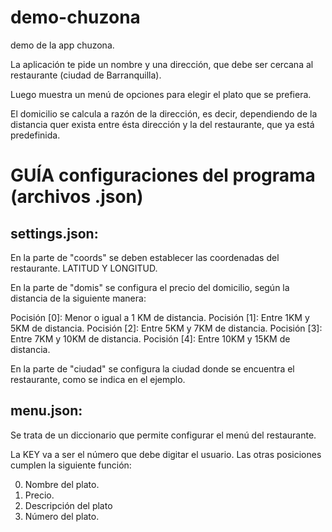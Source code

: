 # demo-chuzona
demo de la app chuzona.


La aplicación te pide un nombre y una dirección, que debe ser cercana al restaurante (ciudad de Barranquilla).

Luego muestra un menú de opciones para elegir el plato que se prefiera.

El domicilio se calcula a razón de la dirección, es decir, dependiendo de la distancia quer exista entre ésta dirección y la del restaurante,
que ya está predefinida.




# GUÍA configuraciones del programa (archivos .json)


## settings.json: 

En la parte de "coords" se deben establecer las coordenadas del restaurante. LATITUD Y LONGITUD.


En la parte de "domis" se configura el precio del domicilio, según la distancia de la siguiente manera:

Pocisión [0]: Menor o igual a 1 KM de distancia.
Pocisión [1]: Entre 1KM y 5KM de distancia.
Pocisión [2]: Entre 5KM y 7KM de distancia.
Pocisión [3]: Entre 7KM y 10KM de distancia.
Pocisión [4]: Entre 10KM y 15KM de distancia.

En la parte de "ciudad" se configura la ciudad donde se encuentra el restaurante, como se indica en el ejemplo.


## menu.json: 

Se trata de un diccionario que permite configurar el menú del restaurante.

La KEY va a ser el número que debe digitar el usuario. Las otras posiciones cumplen la siguiente función:

0. Nombre del plato.
1. Precio.
3. Descripción del plato
4. Número del plato.


